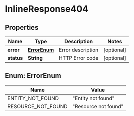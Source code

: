 

# InlineResponse404

## Properties

Name | Type | Description | Notes
------------ | ------------- | ------------- | -------------
**error** | [**ErrorEnum**](#ErrorEnum) | Error description |  [optional]
**status** | **String** | HTTP Error code |  [optional]



## Enum: ErrorEnum

Name | Value
---- | -----
ENTITY_NOT_FOUND | &quot;Entity not found&quot;
RESOURCE_NOT_FOUND | &quot;Resource not found&quot;



